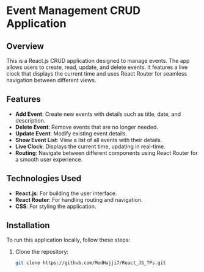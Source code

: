 # Event Management CRUD Application

## Overview

This is a React.js CRUD application designed to manage events. The app allows users to create, read, update, and delete events. It features a live clock that displays the current time and uses React Router for seamless navigation between different views.

## Features

- **Add Event**: Create new events with details such as title, date, and description.
- **Delete Event**: Remove events that are no longer needed.
- **Update Event**: Modify existing event details.
- **Show Event List**: View a list of all events with their details.
- **Live Clock**: Displays the current time, updating in real-time.
- **Routing**: Navigate between different components using React Router for a smooth user experience.

## Technologies Used

- **React.js**: For building the user interface.
- **React Router**: For handling routing and navigation.
- **CSS**: For styling the application.

## Installation

To run this application locally, follow these steps:

1. Clone the repository:
   ```bash
   git clone https://github.com/MedHajji7/React_JS_TPs.git
